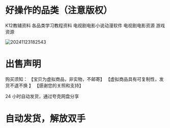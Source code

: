 # 好操作的品类（注意版权）

K12教辅资料
各品类学习教程资料
电视剧电影小说动漫软件
电视剧电影资源
游戏资源

![20241123182543](https://cdn.jsdelivr.net/gh/SilverComet7/image-bed@main/blog/20241123182543.png)

# 出售声明

购买须知：
【宝贝为虚拟商品，非实物，不邮寄】
【虚拟商品具有可复制性，发货不退不换 】
【感谢您的关照和支持】

24 小时自动发货，通过夸克网盘分享

# 自动发货，解放双手
